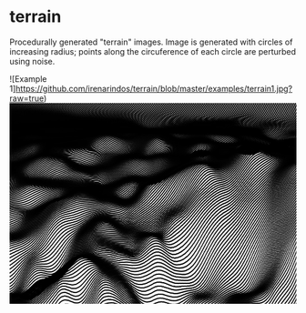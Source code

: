 # terrain
Procedurally generated "terrain" images. Image is generated with circles of increasing radius; 
points along the circuference of each circle are perturbed using noise.

![Example 1]https://github.com/irenarindos/terrain/blob/master/examples/terrain1.jpg?raw=true)
![Example 2](https://github.com/irenarindos/terrain/blob/master/examples/terrain2.jpg?raw=true)
